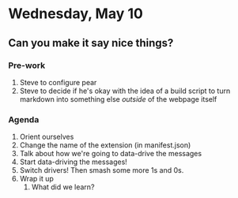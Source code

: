 # Wednesday, May 10

## Can you make it say nice things?

### Pre-work

1. Steve to configure pear
2. Steve to decide if he's okay with the idea of a build script to turn markdown into something else _outside_ of the webpage itself

### Agenda

1. Orient ourselves
2. Change the name of the extension (in manifest.json)
3. Talk about how we're going to data-drive the messages
4. Start data-driving the messages!
5. Switch drivers! Then smash some more 1s and 0s.
6. Wrap it up
   1. What did we learn?
